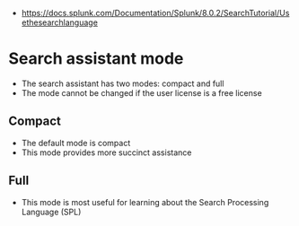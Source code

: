 - https://docs.splunk.com/Documentation/Splunk/8.0.2/SearchTutorial/Usethesearchlanguage
# Search assistant mode
- The search assistant has two modes: compact and full
- The mode cannot be changed if the user license is a free license
## Compact
- The default mode is compact
- This mode provides more succinct assistance
## Full
- This mode is most useful for learning about the Search Processing Language (SPL)